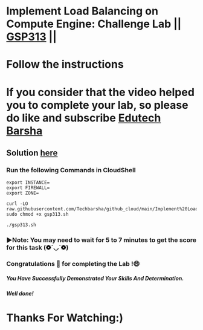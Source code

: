 # Implement Load Balancing on Compute Engine: Challenge Lab || [GSP313](https://www.cloudskillsboost.google/focuses/10258?parent=catalog) ||
# Follow the instructions

# If you consider that the video helped you to complete your lab, so please do like and subscribe [Edutech Barsha](https://www.youtube.com/@edutechbarsha)
## Solution [here](https://youtu.be/a4TwbBmZ2ng)

### Run the following Commands in CloudShell
```
export INSTANCE=
export FIREWALL=
export ZONE=
```
```
curl -LO raw.githubusercontent.com/Techbarsha/github_cloud/main/Implement%20Load%20Balancing%20on%20Compute%20Engine%3A%20Challenge%20Lab/gsp313.sh
sudo chmod +x gsp313.sh

./gsp313.sh
```
### ▶️Note: You may need to wait for 5 to 7 minutes to get the score for this task (❁´◡`❁)

### Congratulations 🎉 for completing the Lab !😄

##### *You Have Successfully Demonstrated Your Skills And Determination.*

#### *Well done!*

# Thanks For Watching:)
